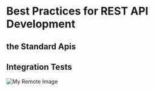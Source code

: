 # Best Practices for REST API Development


## the Standard Apis

## Integration Tests


![My Remote Image](https://github.com/nosratifarhad/Best_Practices_REST_API/blob/main/files/Annotation%202023-03-18%20190805.png)
